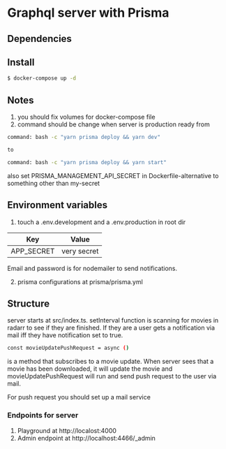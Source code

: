 # Graphql server with Prisma

## Dependencies

## Install

```sh
$ docker-compose up -d
```

## Notes

1. you should fix volumes for docker-compose file
2. command should be change when server is production ready
   from

```sh
command: bash -c "yarn prisma deploy && yarn dev"

to

command: bash -c "yarn prisma deploy && yarn start"
```

also set PRISMA_MANAGEMENT_API_SECRET in Dockerfile-alternative to something other than my-secret

## Environment variables

1. touch a .env.development and a .env.production in root dir

| Key        |    Value    |
| ---------- | :---------: |
| APP_SECRET | very secret |

Email and password is for nodemailer to send notifications.

2. prisma configurations at prisma/prisma.yml

## Structure

server starts at src/index.ts.
setInterval function is scanning for movies in radarr to see if they are finished. If they are a user gets a notification via mail iff they have notification set to true.

```sh
const movieUpdatePushRequest = async ()
```

is a method that subscribes to a movie update. When server sees that a movie has been downloaded, it will update the movie and movieUpdatePushRequest will run and send push request to the user via mail.

For push request you should set up a mail service

### Endpoints for server

1. Playground at http://localost:4000
2. Admin endpoint at http://localhost:4466/_admin
